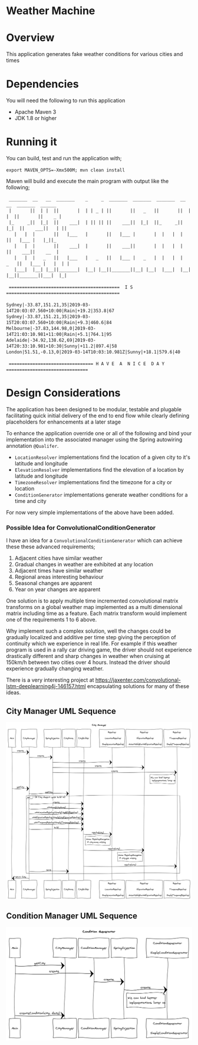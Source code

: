 # Weather Machine

# Overview 

This application generates fake weather conditions for various cities and times 

# Dependencies 

You will need the following to run this application 
- Apache Maven 3 
- JDK 1.8 or higher 


# Running it

You can build, test and run the application with; 

`export MAVEN_OPTS=-Xmx500M; mvn clean install`

Maven will build and execute the main program with output like the following; 

```
 _______  __   __  _______    _     _  _______  _______  _______  __   __  _______  ______
 |       ||  | |  ||       |  | | _ | ||       ||   _   ||       ||  | |  ||       ||    _ |
 |_     _||  |_|  ||    ___|  | || || ||    ___||  |_|  ||_     _||  |_|  ||    ___||   | ||
   |   |  |       ||   |___   |       ||   |___ |       |  |   |  |       ||   |___ |   |_||_
   |   |  |       ||    ___|  |       ||    ___||       |  |   |  |       ||    ___||    __  |
   |   |  |   _   ||   |___   |   _   ||   |___ |   _   |  |   |  |   _   ||   |___ |   |  | |
   |___|  |__| |__||_______|  |__| |__||_______||__| |__|  |___|  |__| |__||_______||___|  |_|

 ==========================================  I S  ===========================================

Sydney|-33.87,151.21,35|2019-03-14T20:03:07.560+10:00|Rain|+19.2|353.8|67
Sydney|-33.87,151.21,35|2019-03-15T20:03:07.560+10:00|Rain|+9.3|460.6|84
Melbourne|-37.83,144.98,0|2019-03-14T21:03:10.981+11:00|Rain|+5.1|764.1|95
Adelaide|-34.92,138.62,69|2019-03-14T20:33:10.981+10:30|Sunny|+11.2|897.4|58
London|51.51,-0.13,0|2019-03-14T10:03:10.981Z|Sunny|+18.1|579.6|40

 ================================ H A V E  A  N I C E  D A Y  ===============================
```

# Design Considerations

The application has been designed to be modular, testable and plugable 
facilitating quick initial delivery of the end to end flow while clearly 
defining placeholders for enhancements at a later stage 

To enhance the application override one or all of the following and bind your implementation into the 
associated manager using the Spring autowiring annotation `@Qualifer`. 

- `LocationResolver` implementations find the location of a given city to it's latitude and longitude 
- `ElevationResolver` implementations find the elevation of a location by latitude and longitude 
- `TimezoneResolver` implementations find the timezone for a city or location 
- `ConditionGenerator` implementations generate weather conditions for a time and city

For now very simple implementations of the above have been added.

### Possible Idea for ConvolutionalConditionGenerator 

I have an idea for a `ConvolutionalConditionGenerator` which can achieve these these advanced requirements;

 1. Adjacent cities have similar weather 
 2. Gradual changes in weather are exhibited at any location
 3. Adjacent times have similar weather 
 4. Regional areas interesting behaviour 
 5. Seasonal changes are apparent 
 6. Year on year changes are apparent 

One solution is to apply multiple time incremented convolutional matrix transforms on a global weather map implemented as a multi dimensional matrix including time as a feature. Each matrix transform would implement one of the requirements 1 to 6 above. 

Why implement such a complex solution, well the changes could be gradually localized and additive per time step giving the perception of continuity which we experience in real life. For example if this weather program is used in a rally car driving game, the driver should not experience drastically different and sharp changes in weather when cruising at 150km/h between two cities over 4 hours. Instead the driver should experience gradually changing weather.

There is a very interesting project at https://jaxenter.com/convolutional-lstm-deeplearning4j-146157.html encapsulating solutions for many of these ideas. 


## City Manager UML Sequence 

<img src="docs/uml-sequence-city-manager.png" alt="" width="800"/>


## Condition Manager UML Sequence 

<img src="docs/uml-sequence-condition-manager.png" alt="" width="800"/>

